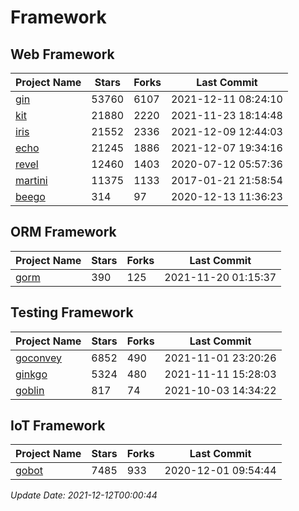 # Framework

## Web Framework
| Project Name | Stars | Forks | Last Commit |
| ------------ | ----- | ----- | ----------- |
| [gin](https://github.com/gin-gonic/gin) | 53760 | 6107 | 2021-12-11 08:24:10 |
| [kit](https://github.com/go-kit/kit) | 21880 | 2220 | 2021-11-23 18:14:48 |
| [iris](https://github.com/kataras/iris) | 21552 | 2336 | 2021-12-09 12:44:03 |
| [echo](https://github.com/labstack/echo) | 21245 | 1886 | 2021-12-07 19:34:16 |
| [revel](https://github.com/revel/revel) | 12460 | 1403 | 2020-07-12 05:57:36 |
| [martini](https://github.com/go-martini/martini) | 11375 | 1133 | 2017-01-21 21:58:54 |
| [beego](https://github.com/astaxie/beego) | 314 | 97 | 2020-12-13 11:36:23 |

## ORM Framework
| Project Name | Stars | Forks | Last Commit |
| ------------ | ----- | ----- | ----------- |
| [gorm](https://github.com/jinzhu/gorm) | 390 | 125 | 2021-11-20 01:15:37 |

## Testing Framework
| Project Name | Stars | Forks | Last Commit |
| ------------ | ----- | ----- | ----------- |
| [goconvey](https://github.com/smartystreets/goconvey) | 6852 | 490 | 2021-11-01 23:20:26 |
| [ginkgo](https://github.com/onsi/ginkgo) | 5324 | 480 | 2021-11-11 15:28:03 |
| [goblin](https://github.com/franela/goblin) | 817 | 74 | 2021-10-03 14:34:22 |

## IoT Framework
| Project Name | Stars | Forks | Last Commit |
| ------------ | ----- | ----- | ----------- |
| [gobot](https://github.com/hybridgroup/gobot) | 7485 | 933 | 2020-12-01 09:54:44 |

*Update Date: 2021-12-12T00:00:44*